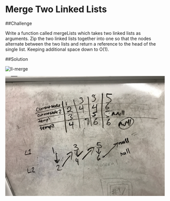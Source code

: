 # Merge Two Linked Lists

##Challenge

Write a function called mergeLists which takes two linked lists as arguments. Zip the two linked lists together into one so that the nodes alternate between the two lists and return a reference to the head of the single list. Keeping additional space down to O(1). 

##Solution

![ll-merge](/:assets/ll-merge.jpg)

![ll-merge](/:assets/ll-merge2.jpg)